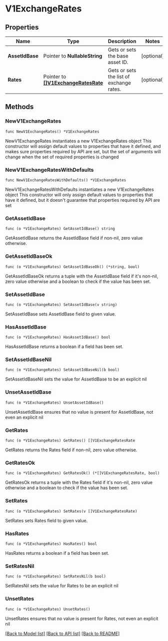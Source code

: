 # V1ExchangeRates

## Properties

Name | Type | Description | Notes
------------ | ------------- | ------------- | -------------
**AssetIdBase** | Pointer to **NullableString** | Gets or sets the base asset ID. | [optional] 
**Rates** | Pointer to [**[]V1ExchangeRatesRate**](V1ExchangeRatesRate.md) | Gets or sets the list of exchange rates. | [optional] 

## Methods

### NewV1ExchangeRates

`func NewV1ExchangeRates() *V1ExchangeRates`

NewV1ExchangeRates instantiates a new V1ExchangeRates object
This constructor will assign default values to properties that have it defined,
and makes sure properties required by API are set, but the set of arguments
will change when the set of required properties is changed

### NewV1ExchangeRatesWithDefaults

`func NewV1ExchangeRatesWithDefaults() *V1ExchangeRates`

NewV1ExchangeRatesWithDefaults instantiates a new V1ExchangeRates object
This constructor will only assign default values to properties that have it defined,
but it doesn't guarantee that properties required by API are set

### GetAssetIdBase

`func (o *V1ExchangeRates) GetAssetIdBase() string`

GetAssetIdBase returns the AssetIdBase field if non-nil, zero value otherwise.

### GetAssetIdBaseOk

`func (o *V1ExchangeRates) GetAssetIdBaseOk() (*string, bool)`

GetAssetIdBaseOk returns a tuple with the AssetIdBase field if it's non-nil, zero value otherwise
and a boolean to check if the value has been set.

### SetAssetIdBase

`func (o *V1ExchangeRates) SetAssetIdBase(v string)`

SetAssetIdBase sets AssetIdBase field to given value.

### HasAssetIdBase

`func (o *V1ExchangeRates) HasAssetIdBase() bool`

HasAssetIdBase returns a boolean if a field has been set.

### SetAssetIdBaseNil

`func (o *V1ExchangeRates) SetAssetIdBaseNil(b bool)`

 SetAssetIdBaseNil sets the value for AssetIdBase to be an explicit nil

### UnsetAssetIdBase
`func (o *V1ExchangeRates) UnsetAssetIdBase()`

UnsetAssetIdBase ensures that no value is present for AssetIdBase, not even an explicit nil
### GetRates

`func (o *V1ExchangeRates) GetRates() []V1ExchangeRatesRate`

GetRates returns the Rates field if non-nil, zero value otherwise.

### GetRatesOk

`func (o *V1ExchangeRates) GetRatesOk() (*[]V1ExchangeRatesRate, bool)`

GetRatesOk returns a tuple with the Rates field if it's non-nil, zero value otherwise
and a boolean to check if the value has been set.

### SetRates

`func (o *V1ExchangeRates) SetRates(v []V1ExchangeRatesRate)`

SetRates sets Rates field to given value.

### HasRates

`func (o *V1ExchangeRates) HasRates() bool`

HasRates returns a boolean if a field has been set.

### SetRatesNil

`func (o *V1ExchangeRates) SetRatesNil(b bool)`

 SetRatesNil sets the value for Rates to be an explicit nil

### UnsetRates
`func (o *V1ExchangeRates) UnsetRates()`

UnsetRates ensures that no value is present for Rates, not even an explicit nil

[[Back to Model list]](../README.md#documentation-for-models) [[Back to API list]](../README.md#documentation-for-api-endpoints) [[Back to README]](../README.md)


